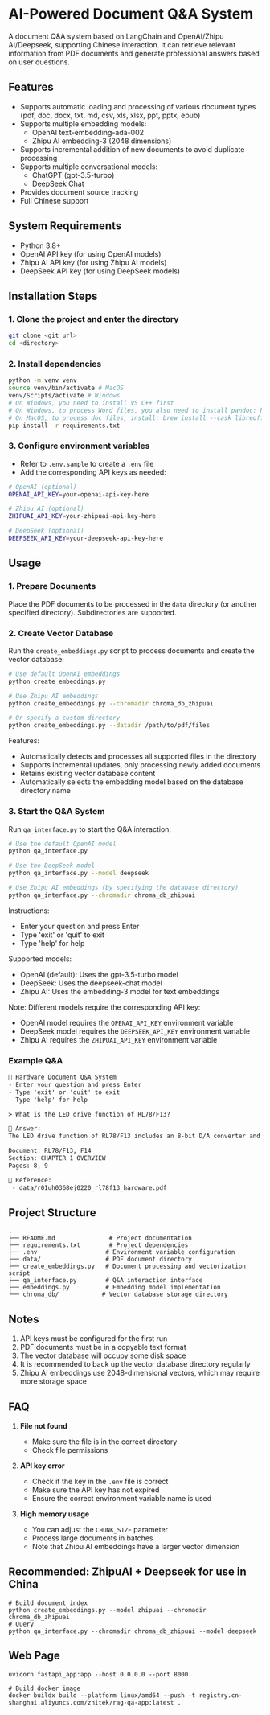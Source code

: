 # AI-Powered Document Q&A System

A document Q&A system based on LangChain and OpenAI/Zhipu AI/Deepseek, supporting Chinese interaction. It can retrieve relevant information from PDF documents and generate professional answers based on user questions.

## Features

- Supports automatic loading and processing of various document types (pdf, doc, docx, txt, md, csv, xls, xlsx, ppt, pptx, epub)
- Supports multiple embedding models:
  - OpenAI text-embedding-ada-002
  - Zhipu AI embedding-3 (2048 dimensions)
- Supports incremental addition of new documents to avoid duplicate processing
- Supports multiple conversational models:
  - ChatGPT (gpt-3.5-turbo)
  - DeepSeek Chat
- Provides document source tracking
- Full Chinese support

## System Requirements

- Python 3.8+
- OpenAI API key (for using OpenAI models)
- Zhipu AI API key (for using Zhipu AI models)
- DeepSeek API key (for using DeepSeek models)

## Installation Steps

### 1. Clone the project and enter the directory

```bash
git clone <git url>
cd <directory>
```

### 2. Install dependencies

```bash
python -m venv venv
source venv/bin/activate # MacOS
venv/Scripts/activate # Windows
# On Windows, you need to install VS C++ first
# On Windows, to process Word files, you also need to install pandoc: https://github.com/jgm/pandoc/releases
# On MacOS, to process doc files, install: brew install --cask libreoffice
pip install -r requirements.txt
```

### 3. Configure environment variables

- Refer to `.env.sample` to create a `.env` file
- Add the corresponding API keys as needed:

```bash
# OpenAI (optional)
OPENAI_API_KEY=your-openai-api-key-here

# Zhipu AI (optional)
ZHIPUAI_API_KEY=your-zhipuai-api-key-here

# DeepSeek (optional)
DEEPSEEK_API_KEY=your-deepseek-api-key-here
```

## Usage

### 1. Prepare Documents

Place the PDF documents to be processed in the `data` directory (or another specified directory). Subdirectories are supported.

### 2. Create Vector Database

Run the `create_embeddings.py` script to process documents and create the vector database:

```bash
# Use default OpenAI embeddings
python create_embeddings.py

# Use Zhipu AI embeddings
python create_embeddings.py --chromadir chroma_db_zhipuai

# Or specify a custom directory
python create_embeddings.py --datadir /path/to/pdf/files
```

Features:

- Automatically detects and processes all supported files in the directory
- Supports incremental updates, only processing newly added documents
- Retains existing vector database content
- Automatically selects the embedding model based on the database directory name

### 3. Start the Q&A System

Run `qa_interface.py` to start the Q&A interaction:

```bash
# Use the default OpenAI model
python qa_interface.py

# Use the DeepSeek model
python qa_interface.py --model deepseek

# Use Zhipu AI embeddings (by specifying the database directory)
python qa_interface.py --chromadir chroma_db_zhipuai
```

Instructions:

- Enter your question and press Enter
- Type 'exit' or 'quit' to exit
- Type 'help' for help

Supported models:

- OpenAI (default): Uses the gpt-3.5-turbo model
- DeepSeek: Uses the deepseek-chat model
- Zhipu AI: Uses the embedding-3 model for text embeddings

Note: Different models require the corresponding API key:

- OpenAI model requires the `OPENAI_API_KEY` environment variable
- DeepSeek model requires the `DEEPSEEK_API_KEY` environment variable
- Zhipu AI requires the `ZHIPUAI_API_KEY` environment variable

### Example Q&A

```txt
🤖 Hardware Document Q&A System
- Enter your question and press Enter
- Type 'exit' or 'quit' to exit
- Type 'help' for help

> What is the LED drive function of RL78/F13?

🧠 Answer:
The LED drive function of RL78/F13 includes an 8-bit D/A converter and a built-in comparator. This chip supports a power supply voltage of 2.7 to 5.5V and operates normally at ambient temperatures from -40 to +105°C. In addition, RL78/F13 has LIN integration, suitable for general automotive electrical applications (such as motor control, door control, lighting control, etc.) and motorcycle engine control.

Document: RL78/F13, F14
Section: CHAPTER 1 OVERVIEW
Pages: 8, 9

📄 Reference:
 - data/r01uh0368ej0220_rl78f13_hardware.pdf
```

## Project Structure

```dir
.
├── README.md               # Project documentation
├── requirements.txt        # Project dependencies
├── .env                   # Environment variable configuration
├── data/                  # PDF document directory
├── create_embeddings.py   # Document processing and vectorization script
├── qa_interface.py        # Q&A interaction interface
├── embeddings.py          # Embedding model implementation
└── chroma_db/            # Vector database storage directory
```

## Notes

1. API keys must be configured for the first run
2. PDF documents must be in a copyable text format
3. The vector database will occupy some disk space
4. It is recommended to back up the vector database directory regularly
5. Zhipu AI embeddings use 2048-dimensional vectors, which may require more storage space

## FAQ

1. **File not found**
   - Make sure the file is in the correct directory
   - Check file permissions

2. **API key error**
   - Check if the key in the `.env` file is correct
   - Make sure the API key has not expired
   - Ensure the correct environment variable name is used

3. **High memory usage**
   - You can adjust the `CHUNK_SIZE` parameter
   - Process large documents in batches
   - Note that Zhipu AI embeddings have a larger vector dimension

## Recommended: ZhipuAI + Deepseek for use in China

```shell
# Build document index
python create_embeddings.py --model zhipuai --chromadir chroma_db_zhipuai
# Query
python qa_interface.py --chromadir chroma_db_zhipuai --model deepseek
```

## Web Page

```shell
uvicorn fastapi_app:app --host 0.0.0.0 --port 8000
```

```shell
# Build docker image
docker buildx build --platform linux/amd64 --push -t registry.cn-shanghai.aliyuncs.com/zhitek/rag-qa-app:latest .
```
